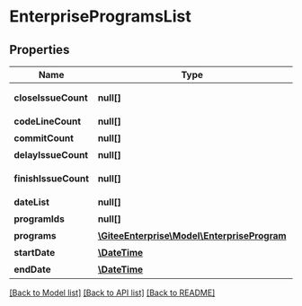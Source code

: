 # EnterpriseProgramsList

## Properties
Name | Type | Description | Notes
------------ | ------------- | ------------- | -------------
**closeIssueCount** | **null[]** | 实际完成任务数 | [optional] 
**codeLineCount** | **null[]** | 代码行数 | [optional] 
**commitCount** | **null[]** | 提交数量 | [optional] 
**delayIssueCount** | **null[]** | 时间列表 | [optional] 
**finishIssueCount** | **null[]** | 按期完成任务数 | [optional] 
**dateList** | **null[]** | 时间列表 | [optional] 
**programIds** | **null[]** | 项目id | [optional] 
**programs** | [**\GiteeEnterprise\Model\EnterpriseProgram**](EnterpriseProgram.md) | 项目列表 | [optional] 
**startDate** | [**\DateTime**](https://www.php.net/class.datetime) | 开始时间 | [optional] 
**endDate** | [**\DateTime**](https://www.php.net/class.datetime) | 结束时间 | [optional] 

[[Back to Model list]](../../README.md#documentation-for-models) [[Back to API list]](../../README.md#documentation-for-api-endpoints) [[Back to README]](../../README.md)


